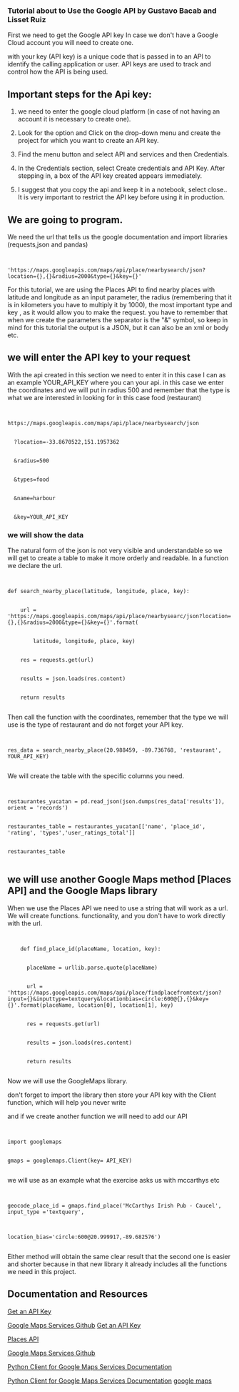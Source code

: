 


### Tutorial about  to Use the Google API by Gustavo Bacab and Lisset Ruiz

First we need to get the Google API key In case we don't have a Google Cloud account you will need to create one.


 with your key (API key) is a unique code that is passed in to an API to identify the calling application or user. API keys are used to track and control how the API is being used.


## Important steps for the Api key:

1. we need to enter the google cloud platform (in case of not having an account it is necessary to create one).
2. Look for the option and Click on the drop-down menu and create the project for which you want to create an API key.
3. Find the menu button and select API and services and then Credentials.
4. In the Credentials section, select Create credentials and API Key.
    After stepping in, a box of the API key created appears immediately.

5. I suggest that you copy the api and keep it in a notebook, select close..
    It is very important to restrict the API key before using it in production.


 ## We are going to program.

We need the url that tells us the google documentation and import libraries (requests,json and pandas)

 ```


 'https://maps.googleapis.com/maps/api/place/nearbysearch/json?location={},{}&radius=2000&type={}&key={}'

 ```
 For this tutorial, we are using the Places API to find nearby places with     latitude and longitude as an input parameter, the radius (remembering that it is  in kilometers you have to multiply it by 1000), the most important type and key   , as it would allow you to make the request.
 you have to remember that when we create the parameters the separator is the  "&" symbol, so keep in mind
for this tutorial the output is a JSON, but it can also be an xml or body etc.

 
 ## we will enter the API key to your request
 With the api created in this section we need to enter it in this case I can as an example YOUR_API_KEY where you can your api.
in this case we enter the coordinates and we will put in radius 500 and remember that the type is what we are interested in looking for in this case food (restaurant)
```


https://maps.googleapis.com/maps/api/place/nearbysearch/json


  ?location=-33.8670522,151.1957362


  &radius=500


  &types=food


  &name=harbour


  &key=YOUR_API_KEY
  ```
 ### we will show the data
 The natural form of the json is not very visible and understandable so we will get to create a table to make it more orderly and readable.
In a function we declare the url.
```


def search_nearby_place(latitude, longitude, place, key):


    url = 'https://maps.googleapis.com/maps/api/place/nearbysearc/json?location={},{}&radius=2000&type={}&key={}'.format(


        latitude, longitude, place, key)


    res = requests.get(url)


    results = json.loads(res.content)


    return results     


```
Then call the function with the coordinates, remember that the type we will use is the type of restaurant and do not forget your API key.
```


res_data = search_nearby_place(20.988459, -89.736768, 'restaurant', YOUR_API_KEY)


```
We will create the table with the specific columns you need.
```


restaurantes_yucatan = pd.read_json(json.dumps(res_data['results']), orient = 'records')


restaurantes_table = restaurantes_yucatan[['name', 'place_id', 'rating', 'types','user_ratings_total']]


restaurantes_table


```
## we will use another Google Maps method [Places API] and the Google Maps library

When we use the Places API we need to use a string that will work as a url.
We will create functions.
functionality, and you don't have to work directly with the url.
```


    def find_place_id(placeName, location, key):


      placeName = urllib.parse.quote(placeName)


      url = 'https://maps.googleapis.com/maps/api/place/findplacefromtext/json?input={}&inputtype=textquery&locationbias=circle:600@{},{}&key={}'.format(placeName, location[0], location[1], key)


      res = requests.get(url)


      results = json.loads(res.content)


      return results  


  ```
Now we will use the GoogleMaps library.


don't forget to import the library then store your API key with the Client function, which will help you never write

and if we create another function we will need to add our API
```


import googlemaps


gmaps = googlemaps.Client(key= API_KEY)


```
we will use as an example what the exercise asks us with mccarthys etc
```


geocode_place_id = gmaps.find_place('McCarthys Irish Pub - Caucel', input_type ='textquery',


                                    location_bias='circle:600@20.999917,-89.682576')


```
Either method will obtain the same clear result that the second one is easier and shorter because in that new library it already includes all the functions we need in this project.

## Documentation and Resources 
[Get an API Key](https://developers.google.com/places/web-service/get-api-key)

[Google Maps Services Github](https://github.com/googlemaps/google-maps-services-python#api-keys)
[Get an API Key](https://developers.google.com/places/web-service/get-api-key)

[Places API](https://developers.google.com/places/web-service/search#FindPlaceRequests)

[Google Maps Services Github](https://github.com/googlemaps/google-maps-services-python#api-keys)

[Python Client for Google Maps Services Documentation](https://googlemaps.github.io/google-maps-services-python/docs/#module-googlemaps)

[Python Client for Google Maps Services Documentation](https://googlemaps.github.io/google-maps-services-python/docs/#module-googlemaps)
[google maps](https://cloud.google.com/maps-platform/?hl=es)





